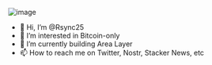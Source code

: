 ![image](https://github.com/Rsync25/Rsync25/assets/135646455/2eb4e320-13fb-4e84-9457-6b73fe809be5)


- 👋 Hi, I’m @Rsync25
- 👀 I’m interested in Bitcoin-only
- 🌱 I’m currently building Area Layer
- 📫 How to reach me on Twitter, Nostr, Stacker News, etc

<!---
Rsync25/Rsync25 is a ✨ special ✨ repository because its `README.md` (this file) appears on your GitHub profile.
You can click the Preview link to take a look at your changes.
--->
